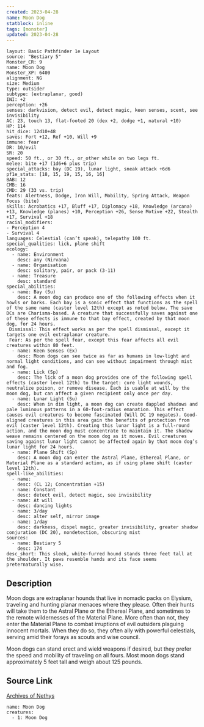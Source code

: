 ```yaml
---
created: 2023-04-28
name: Moon Dog
statblock: inline
tags: [monster]
updated: 2023-04-28
---
```

```statblock
layout: Basic Pathfinder 1e Layout
source: "Bestiary 5"
Monster_CR: 9
name: Moon Dog
Monster_XP: 6400
alignment: NG
size: Medium
type: outsider
subtype: (extraplanar, good)
INI: +2
perception: +26
senses: darkvision, detect evil, detect magic, keen senses, scent, see invisibility
AC: 23, touch 13, flat-footed 20 (dex +2, dodge +1, natural +10)
HP: 114
hit_dice: 12d10+48
saves: Fort +12, Ref +10, Will +9
immune: fear
DR: 10/evil
SR: 20
speed: 50 ft., or 30 ft., or_other while on two legs ft.
melee: bite +17 (1d6+6 plus trip)
special_attacks: bay (DC 19), lunar light, sneak attack +6d6
pf1e_stats: [18, 15, 19, 15, 16, 16]
BAB: 12
CMB: 16
CMD: 29 (33 vs. trip)
feats: Alertness, Dodge, Iron Will, Mobility, Spring Attack, Weapon Focus (bite)
skills: Acrobatics +17, Bluff +17, Diplomacy +18, Knowledge (arcana) +13, Knowledge (planes) +10, Perception +26, Sense Motive +22, Stealth +17, Survival +18
racial_modifiers:
- Perception 4
- Survival 4
languages: Celestial (can’t speak), telepathy 100 ft.
special_qualities: lick, plane shift
ecology:
  - name: Environment
    desc: any (Nirvana)
  - name: Organisation
    desc: solitary, pair, or pack (3-11)
  - name: Treasure
    desc: standard
special_abilities:
  - name: Bay (Su)
    desc: A moon dog can produce one of the following effects when it howls or barks. Each bay is a sonic effect that functions as the spell of the same name (caster level 12th) except as noted below. The save DCs are Charisma-based. A creature that successfully saves against one of these effects is immune to that bay effect, created by that moon dog, for 24 hours.
 Dismissal: This effect works as per the spell dismissal, except it targets one evil extraplanar creature.
 Fear: As per the spell fear, except this fear affects all evil creatures within 80 feet.
  - name: Keen Senses (Ex)
    desc: Moon dogs can see twice as far as humans in low-light and normal light conditions, and can see without impairment through mist and fog.
  - name: Lick (Sp)
    desc: The lick of a moon dog provides one of the following spell effects (caster level 12th) to the target: cure light wounds, neutralize poison, or remove disease. Each is usable at will by the moon dog, but can affect a given recipient only once per day.
  - name: Lunar Light (Su)
    desc: When in dim light, a moon dog can create dappled shadows and pale luminous patterns in a 60-foot-radius emanation. This effect causes evil creatures to become fascinated (Will DC 19 negates). Good-aligned creatures in this area gain the benefits of protection from evil (caster level 12th). Creating this lunar light is a full-round action, and the moon dog must concentrate to maintain it. The shadow weave remains centered on the moon dog as it moves. Evil creatures saving against lunar light cannot be affected again by that moon dog’s lunar light for 24 hours.
  - name: Plane Shift (Sp)
    desc: A moon dog can enter the Astral Plane, Ethereal Plane, or Material Plane as a standard action, as if using plane shift (caster level 12th).
spell-like_abilities:
  - name:
    desc: (CL 12; Concentration +15)
  - name: Constant
    desc: detect evil, detect magic, see invisibility
  - name: At will
    desc: dancing lights
  - name: 3/day
    desc: alter self, mirror image
  - name: 1/day
    desc: darkness, dispel magic, greater invisibility, greater shadow conjuration (DC 20), nondetection, obscuring mist
sources:
  - name: Bestiary 5
    desc: 174
desc_short: This sleek, white-furred hound stands three feet tall at the shoulder. It paws resemble hands and its face seems preternaturally wise.
```
## Description
Moon dogs are extraplanar hounds that live in nomadic packs on Elysium, traveling and hunting planar menaces where they please. Often their hunts will take them to the Astral Plane or the Ethereal Plane, and sometimes to the remote wildernesses of the Material Plane. More often than not, they enter the Material Plane to combat irruptions of evil outsiders plaguing innocent mortals. When they do so, they often ally with powerful celestials, serving amid their forays as scouts and wise council.

 Moon dogs can stand erect and wield weapons if desired, but they prefer the speed and mobility of traveling on all fours. Most moon dogs stand approximately 5 feet tall and weigh about 125 pounds.
## Source Link
[Archives of Nethys](https://aonprd.com/MonsterDisplay.aspx?ItemName=Moon%20Dog)
```encounter-table
name: Moon Dog
creatures:
  - 1: Moon Dog
```
